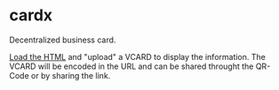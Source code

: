 # cardx

Decentralized business card. 

[Load the HTML](www.lunesu.com/cardx/) and "upload" a VCARD to display the information. 
The VCARD will be encoded in the URL and can be shared throught the QR-Code or by sharing the link.
